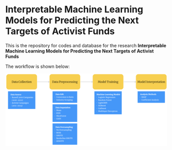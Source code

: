 # Interpretable Machine Learning Models for Predicting the Next Targets of Activist Funds

This is the repository for codes and database for the research **Interpretable Machine Learning Models for Predicting the Next Targets of Activist Funds**

The workflow is shown below:

![pipeline](./imgs/pipeline.png)

